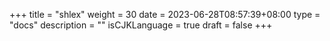 +++
title = "shlex"
weight = 30
date = 2023-06-28T08:57:39+08:00
type = "docs"
description = ""
isCJKLanguage = true
draft = false
+++